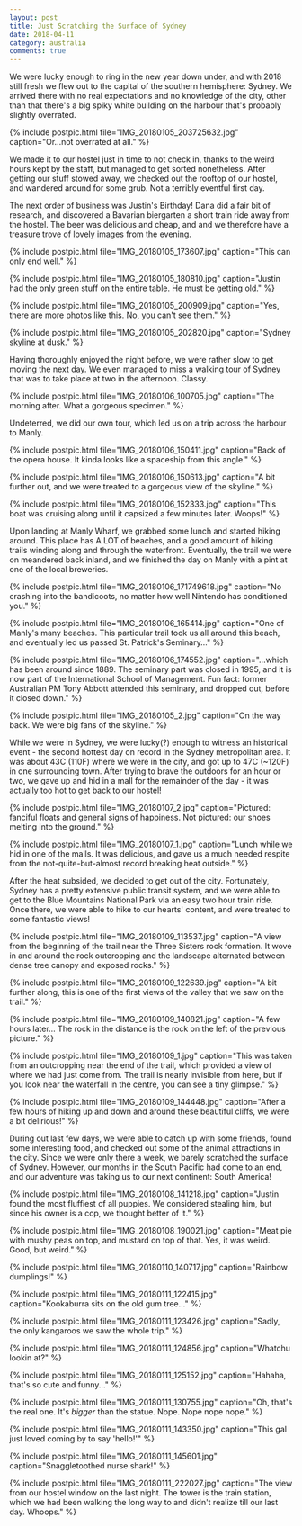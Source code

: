 ```yaml
---
layout: post
title: Just Scratching the Surface of Sydney
date: 2018-04-11
category: australia
comments: true
---
```


We were lucky enough to ring in the new year down under, and with 2018 still fresh we flew out to the capital of the southern hemisphere: Sydney.  We arrived there with no real expectations and no knowledge of the city, other than that there's a big spiky white building on the harbour that's probably slightly overrated.

{% include postpic.html file="IMG_20180105_203725632.jpg" caption="Or...not overrated at all." %}

We made it to our hostel just in time to not check in, thanks to the weird hours kept by the staff, but managed to get sorted nonetheless. After getting our stuff stowed away, we checked out the rooftop of our hostel, and wandered around for some grub. Not a terribly eventful first day.

The next order of business was Justin's Birthday! Dana did a fair bit of research, and discovered a Bavarian biergarten a short train ride away from the hostel. The beer was delicious and cheap, and and we therefore have a treasure trove of lovely images from the evening.

{% include postpic.html file="IMG_20180105_173607.jpg" caption="This can only end well." %}

{% include postpic.html file="IMG_20180105_180810.jpg" caption="Justin had the only green stuff on the entire table. He must be getting old." %}

{% include postpic.html file="IMG_20180105_200909.jpg" caption="Yes, there are more photos like this. No, you can't see them." %}

{% include postpic.html file="IMG_20180105_202820.jpg" caption="Sydney skyline at dusk." %}

Having thoroughly enjoyed the night before, we were rather slow to get moving the next day. We even managed to miss a walking tour of Sydney that was to take place at two in the afternoon. Classy.

{% include postpic.html file="IMG_20180106_100705.jpg" caption="The morning after. What a gorgeous specimen." %}

Undeterred, we did our own tour, which led us on a trip across the harbour to Manly.

{% include postpic.html file="IMG_20180106_150411.jpg" caption="Back of the opera house. It kinda looks like a spaceship from this angle." %}

{% include postpic.html file="IMG_20180106_150613.jpg" caption="A bit further out, and we were treated to a gorgeous view of the skyline." %}

{% include postpic.html file="IMG_20180106_152333.jpg" caption="This boat was cruising along until it capsized a few minutes later. Woops!" %}

Upon landing at Manly Wharf, we grabbed some lunch and started hiking around. This place has A LOT of beaches, and a good amount of hiking trails winding along and through the waterfront. Eventually, the trail we were on meandered back inland, and we finished the day on Manly with a pint at one of the local breweries.

{% include postpic.html file="IMG_20180106_171749618.jpg" caption="No crashing into the bandicoots, no matter how well Nintendo has conditioned you." %}

{% include postpic.html file="IMG_20180106_165414.jpg" caption="One of Manly's many beaches. This particular trail took us all around this beach, and eventually led us passed St. Patrick's Seminary..." %}

{% include postpic.html file="IMG_20180106_174552.jpg" caption="...which has been around since 1889. The seminary part was closed in 1995, and it is now part of the International School of Management. Fun fact: former Australian PM Tony Abbott attended this seminary, and dropped out, before it closed down." %}

{% include postpic.html file="IMG_20180105_2.jpg" caption="On the way back. We were big fans of the skyline." %}

While we were in Sydney, we were lucky(?) enough to witness an historical event - the second hottest day on record in the Sydney metropolitan area. It was about 43C (110F) where we were in the city, and got up to 47C (~120F) in one surrounding town. After trying to brave the outdoors for an hour or two, we gave up and hid in a mall for the remainder of the day - it was actually too hot to get back to our hostel!

{% include postpic.html file="IMG_20180107_2.jpg" caption="Pictured: fanciful floats and general signs of happiness. Not pictured: our shoes melting into the ground." %}

{% include postpic.html file="IMG_20180107_1.jpg" caption="Lunch while we hid in one of the malls. It was delicious, and gave us a much needed respite from the not-quite-but-almost record breaking heat outside." %}

After the heat subsided, we decided to get out of the city. Fortunately, Sydney has a pretty extensive public transit system, and we were able to get to the Blue Mountains National Park via an easy two hour train ride. Once there, we were able to hike to our hearts' content, and were treated to some fantastic views!

{% include postpic.html file="IMG_20180109_113537.jpg" caption="A view from the beginning of the trail near the Three Sisters rock formation. It wove in and around the rock outcropping and the landscape alternated between dense tree canopy and exposed rocks." %}

{% include postpic.html file="IMG_20180109_122639.jpg" caption="A bit further along, this is one of the first views of the valley that we saw on the trail." %}

{% include postpic.html file="IMG_20180109_140821.jpg" caption="A few hours later... The rock in the distance is the rock on the left of the previous picture." %}

{% include postpic.html file="IMG_20180109_1.jpg" caption="This was taken from an outcropping near the end of the trail, which provided a view of where we had just come from. The trail is nearly invisible from here, but if you look near the waterfall in the centre, you can see a tiny glimpse." %}

{% include postpic.html file="IMG_20180109_144448.jpg" caption="After a few hours of hiking up and down and around these beautiful cliffs, we were a bit delirious!" %}

During out last few days, we were able to catch up with some friends, found some interesting food, and checked out some of the animal attractions in the city. Since we were only there a week, we barely scratched the surface of Sydney. However, our months in the South Pacific had come to an end, and our adventure was taking us to our next continent: South America!

{% include postpic.html file="IMG_20180108_141218.jpg" caption="Justin found the most fluffiest of all puppies. We considered stealing him, but since his owner is a cop, we thought better of it." %}

{% include postpic.html file="IMG_20180108_190021.jpg" caption="Meat pie with mushy peas on top, and mustard on top of that. Yes, it was weird. Good, but weird." %}

{% include postpic.html file="IMG_20180110_140717.jpg" caption="Rainbow dumplings!" %}

{% include postpic.html file="IMG_20180111_122415.jpg" caption="Kookaburra sits on the old gum tree..." %}

{% include postpic.html file="IMG_20180111_123426.jpg" caption="Sadly, the only kangaroos we saw the whole trip." %}

{% include postpic.html file="IMG_20180111_124856.jpg" caption="Whatchu lookin at?" %}

{% include postpic.html file="IMG_20180111_125152.jpg" caption="Hahaha, that's so cute and funny..." %}

{% include postpic.html file="IMG_20180111_130755.jpg" caption="Oh, that's the real one. It's <i>bigger</i> than the statue. Nope. Nope nope nope." %}

{% include postpic.html file="IMG_20180111_143350.jpg" caption="This gal just loved coming by to say 'hello!'" %}

{% include postpic.html file="IMG_20180111_145601.jpg" caption="Snaggletoothed nurse shark!" %}

{% include postpic.html file="IMG_20180111_222027.jpg" caption="The view from our hostel window on the last night. The tower is the train station, which we had been walking the long way to and didn't realize till our last day. Whoops." %}

